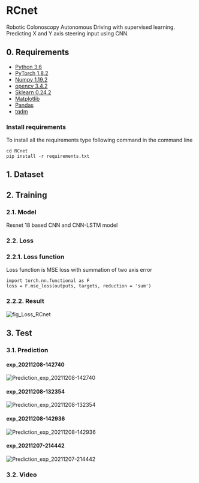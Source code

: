 # RCnet
Robotic Colonoscopy Autonomous Driving with supervised learning.   
Predicting X and Y axis steering input using CNN.

## 0. Requirements
- [Python 3.6](https://www.python.org/)
- [PyTorch 1.8.2](https://pytorch.org/)
- [Numpy 1.19.2](http://www.numpy.org/)
- [opencv 3.4.2](https://opencv.org/)
- [Sklearn 0.24.2](https://scikit-learn.org/stable/)
- [Matplotlib](https://matplotlib.org/)
- [Pandas](https://pandas.pydata.org/)
- [tqdm](https://github.com/tqdm/tqdm)

### Install requirements
To install all the requirements type following command in the command line

    cd RCnet
    pip install -r requirements.txt

## 1. Dataset

## 2. Training
### 2.1. Model
Resnet 18 based CNN and CNN-LSTM model

### 2.2. Loss
### 2.2.1. Loss function
Loss function is MSE loss with summation of two axis error

    import torch.nn.functional as F
    loss = F.mse_loss(outputs, targets, reduction = 'sum')

### 2.2.2. Result
![fig_Loss_RCnet](https://user-images.githubusercontent.com/86364359/147040679-cd61ab66-b13e-4fea-a90a-29ce281763be.png)

## 3. Test
### 3.1. Prediction
#### exp_20211208-142740
![Prediction_exp_20211208-142740](https://user-images.githubusercontent.com/86364359/147041682-29febaa6-986b-4d77-955b-1041c679fe8b.png)
#### exp_20211208-132354
![Prediction_exp_20211208-132354](https://user-images.githubusercontent.com/86364359/147041760-ab04946e-98e3-4398-8bd9-e99a67777ee5.png)
#### exp_20211208-142936
![Prediction_exp_20211208-142936](https://user-images.githubusercontent.com/86364359/147041765-c2fcb073-e383-47f3-8fe9-c42a0cca595b.png)
#### exp_20211207-214442
![Prediction_exp_20211207-214442](https://user-images.githubusercontent.com/86364359/147041811-53f76f52-e21c-4dbd-a8b5-5c2acb124d5e.png)

### 3.2. Video
